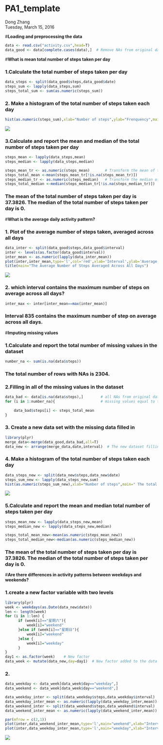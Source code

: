 # PA1_template
Dong Zhang  
Tuesday, March 15, 2016  


#**Loading and preprocessing the data**

```r
data <- read.csv("activity.csv",head=T)
data_good <- data[complete.cases(data),]  # Remove NAs from original data
```

#**What is mean total number of steps taken per day** 
### 1.Calculate the total number of steps taken per day

```r
data_steps <- split(data_good$steps,data_good$date)
steps_sum <- lapply(data_steps,sum)
steps_total_sum <- sum(as.numeric(steps_sum))
```
### 2. Make a histogram of the total number of steps taken each day
   

```r
hist(as.numeric(steps_sum),xlab="Number of steps",ylab="Frenquency",main="The total number of steps taken each day")
```

![](PA1_template_files/figure-html/unnamed-chunk-3-1.png)



### 3.Calculate and report the mean and median of the total number of steps taken per day

```r
steps_mean <- lapply(data_steps,mean)
steps_median <- lapply(data_steps,median)

steps_mean_tr <- as.numeric(steps_mean)       # Transform the mean of total number of steps taken per day 
steps_total_mean <-mean(steps_mean_tr[!is.na(steps_mean_tr)]) 
steps_median_tr <- as.numeric(steps_median)   # Transform the median of total number of steps taken per day 
steps_total_median <-median(steps_median_tr[!is.na(steps_median_tr)])
```

### The mean of the total number of steps taken per day is 37.3826. The median of the total number of steps taken per day is 0.

#**What is the average daily activity pattern?** 
### 1. Plot of the average number of steps taken, averaged across all days

```r
data_inter <- split(data_good$steps,data_good$interval)
inter <- levels(as.factor(data_good$interval))
inter_mean <- as.numeric(lapply(data_inter,mean))
plot(inter,inter_mean,type='l',col='red',xlab='Interval',ylab='Average Number of Steps')
title(main="The Average Number of Steps Averaged Across All Days")
```

![](PA1_template_files/figure-html/unnamed-chunk-5-1.png)



### 2. which interval contains the maximum number of steps on average across all days? 

```r
inter_max <- inter[inter_mean==max(inter_mean)]
```
### Interval 835 contains the maximum number of step on average across all days.

#**Imputing missing values**
### 1.Calculate and report the total number of missing values in the dataset 

```r
number_na <- sum(is.na(data$steps))
```
### The total number of rows with NAs is 2304.
### 2.Filling in all of the missing values in the dataset

```r
data_bad <- data[is.na(data$steps),]        # all NAs from original data 
for (i in 1:number_na){                     # missing values equal to the average number of steps
   
    data_bad$steps[i] <- steps_total_mean
}
```
### 3. Create a new data set with the missing data filled in

```r
library(plyr)
merge_data<-merge(data_good,data_bad,all=T)
data_new <- arrange(merge_data,date,interval)  # The new dataset fillingin all missing values should be in ascending order
```
### 4. Make a histogram of the total number of steps taken each day 


```r
data_steps_new <- split(data_new$steps,data_new$date)
steps_sum_new <- lapply(data_steps_new,sum)
hist(as.numeric(steps_sum_new),xlab="Number of steps",main=" The total number of steps taken each day")
```

![](PA1_template_files/figure-html/unnamed-chunk-10-1.png)



### 5.Calculate and report the mean and median total number of steps taken per day

```r
steps_mean_new <- lapply(data_steps_new,mean)
steps_median_new <- lapply(data_steps_new,median)

steps_total_mean_new<-mean(as.numeric(steps_mean_new))
steps_total_median_new<-median(as.numeric(steps_median_new))
```
### The mean of the total number of steps taken per day is 37.3826. The median of the total number of steps taken per day is 0.

#**Are there differences in activity patterns between weekdays and weekends?**
### 1.create a new factor variable with two levels

```r
library(plyr)
week <- weekdays(as.Date(data_new$date))
len <- length(week)
for (i in 1:len) {
      if (week[i]=="星期六"){
          week[i]="weekend"
      }else if (week[i]=="星期日"){ 
          week[i]="weekend"
      }else {
          week[i]="weekday"
      }
} 
day1 <- as.factor(week)    # New factor
data_week <- mutate(data_new,day=day1)  # New factor added to the data frame
```

### 2.

```r
data_weekday <- data_week[data_week$day=="weekday",]
data_weekend <- data_week[data_week$day=="weekend",]

data_weekday_inter <- split(data_weekday$steps,data_weekday$interval)
data_weekday_inter_mean <- as.numeric(lapply(data_weekday_inter,mean)) # average number of steps across all weekdays
data_weekend_inter <- split(data_weekend$steps,data_weekend$interval)
data_weekend_inter_mean <- as.numeric(lapply(data_weekend_inter,mean)) # average number of steps across all weekends

par(mfrow = c(2,1))
plot(inter,data_weekend_inter_mean,type='l',main="weekend",xlab="Interval",ylab="Average Number of Steps")
plot(inter,data_weekday_inter_mean,type='l',main="weekday",xlab="Interval",ylab="Average Number of Steps")
```

![](PA1_template_files/figure-html/unnamed-chunk-13-1.png)



